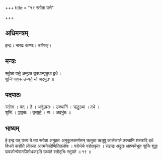 +++
title = "१९ स्तोता यत्ते"

+++
## अधिमन्त्रम्
इन्द्रः। नारदः काण्वः। उष्णिक्।

## मन्त्रः
स्तो॒ता यत्ते॒ अनु॑व्रत उ॒क्थान्यृ॑तु॒था द॒धे ।  
शुचिः॑ पाव॒क उ॑च्यते॒ सो अद्भु॑तः ॥

## पदपाठः
स्तो॒ता । यत् । ते॒ । अनु॑ऽव्रतः । उ॒क्थानि॑ । ऋ॒तु॒ऽथा । द॒धे ।  
शुचिः॑ । पा॒व॒कः । उ॒च्य॒ते॒ । सः । अद्भु॑तः ॥

## भाष्यम्
हे इन्द्र यत् यस्य ते तव स्तोता अनुव्रतः अनुकूलकर्मासन् ऋतुथा ऋतुषु कालेकाले उक्थानि शस्त्रादि दधे विधत्ते करोति लोपस्त आत्मनेपदेष्वितितलोपः । परोर्धर्चः परोक्षकृतः । सइन्द्रः अद्रुतः आश्र्वर्यभूतः शुचिः शुद्धः पावकोन्येषामपिशोधकइति उच्यते स्तोतृभिः स्तूयते ॥ १९ ॥